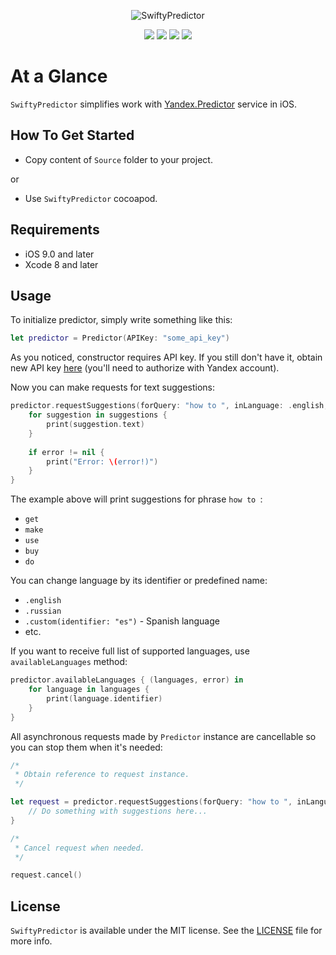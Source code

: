 <p align="center" >
  <img src="https://github.com/igormatyushkin014/SwiftyPredictor/raw/master/Images/logo_500_500.png" alt="SwiftyPredictor" title="SwiftyPredictor">
</p>

<p align="center">
  <a href="https://swift.org"><img src="https://img.shields.io/badge/Swift-3.0-orange.svg?style=flat"></a>
  <a href="https://cocoapods.org"><img src="https://img.shields.io/cocoapods/v/SwiftyPredictor.svg"></a>
  <a href="https://cocoapods.org"><img src="https://img.shields.io/cocoapods/dt/SwiftyPredictor.svg"></a>
  <a href="https://tldrlegal.com/license/mit-license"><img src="https://img.shields.io/badge/License-MIT-blue.svg?style=flat"></a>
</p>

# At a Glance

`SwiftyPredictor` simplifies work with [Yandex.Predictor](https://tech.yandex.ru/predictor) service in iOS.

## How To Get Started

- Copy content of `Source` folder to your project.

or

- Use `SwiftyPredictor` cocoapod.

## Requirements

* iOS 9.0 and later
* Xcode 8 and later

## Usage

To initialize predictor, simply write something like this:

```swift
let predictor = Predictor(APIKey: "some_api_key")
```

As you noticed, constructor requires API key. If you still don't have it, obtain new API key [here](https://tech.yandex.ru/keys/get/?service=pdct) (you'll need to authorize with Yandex account).

Now you can make requests for text suggestions:

```swift
predictor.requestSuggestions(forQuery: "how to ", inLanguage: .english, withLimit: 10) { (suggestions, error) in
    for suggestion in suggestions {
        print(suggestion.text)
    }
    
    if error != nil {
        print("Error: \(error!)")
    }
}
```

The example above will print suggestions for phrase `how to `:
- `get`
- `make`
- `use`
- `buy`
- `do`

You can change language by its identifier or predefined name:
- `.english`
- `.russian`
- `.custom(identifier: "es")` - Spanish language
- etc.

If you want to receive full list of supported languages, use `availableLanguages` method:

```swift
predictor.availableLanguages { (languages, error) in
    for language in languages {
        print(language.identifier)
    }
}
```

All asynchronous requests made by `Predictor` instance are cancellable so you can stop them when it's needed:

```swift
/*
 * Obtain reference to request instance.
 */

let request = predictor.requestSuggestions(forQuery: "how to ", inLanguage: .english, withLimit: 10) { (suggestions, error) in
    // Do something with suggestions here...
}

/*
 * Cancel request when needed.
 */

request.cancel()
```

## License

`SwiftyPredictor` is available under the MIT license. See the [LICENSE](./LICENSE) file for more info.
